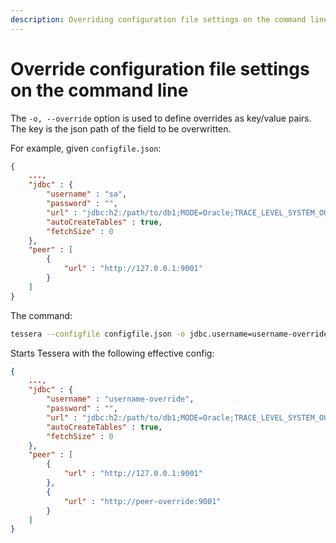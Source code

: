 ```yaml
---
description: Overriding configuration file settings on the command line
---
```


# Override configuration file settings on the command line

The `-o, --override` option is used to define overrides as key/value pairs. The key is the json path of the field to be overwritten.

For example, given `configfile.json`:

```json
{
    ...,
    "jdbc" : {
        "username" : "sa",
        "password" : "",
        "url" : "jdbc:h2:/path/to/db1;MODE=Oracle;TRACE_LEVEL_SYSTEM_OUT=0",
        "autoCreateTables" : true,
        "fetchSize" : 0
    },
    "peer" : [
        {
            "url" : "http://127.0.0.1:9001"
        }
    ]
}
```

The command:

```bash
tessera --configfile configfile.json -o jdbc.username=username-override --override peer[1].url=http://peer-override:9001
```

Starts Tessera with the following effective config:

```json
{
    ...,
    "jdbc" : {
        "username" : "username-override",
        "password" : "",
        "url" : "jdbc:h2:/path/to/db1;MODE=Oracle;TRACE_LEVEL_SYSTEM_OUT=0",
        "autoCreateTables" : true,
        "fetchSize" : 0
    },
    "peer" : [
        {
            "url" : "http://127.0.0.1:9001"
        },
        {
            "url" : "http://peer-override:9001"
        }
    ]
}
```
